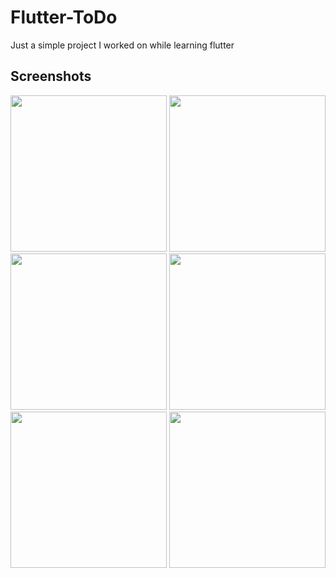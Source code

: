# Flutter-ToDo

Just a simple project I worked on while learning flutter

## Screenshots

<img src="https://user-images.githubusercontent.com/111864970/209362694-b02b138f-5017-4382-8a47-fd5d42d2fafe.png" width="250" />
<img src="https://user-images.githubusercontent.com/111864970/209362713-379e5560-f820-4372-91fc-6c029b49c05e.png" width="250" />
<img src="https://user-images.githubusercontent.com/111864970/209362731-4d1b1155-4dd1-4cbe-95eb-f3ba4bf88e41.png" width="250" />
<img src="https://user-images.githubusercontent.com/111864970/209362773-fb6f5fdc-7061-4fbd-bf56-70ee1a903fab.png" width="250" />
<img src="https://user-images.githubusercontent.com/111864970/209362803-5c22c8c2-5cd8-4b9f-96c8-6f49d37d179c.png" width="250" />
<img src="https://user-images.githubusercontent.com/111864970/209362833-45488618-400e-4cc2-9942-72cf9f735d89.png" width="250" />
